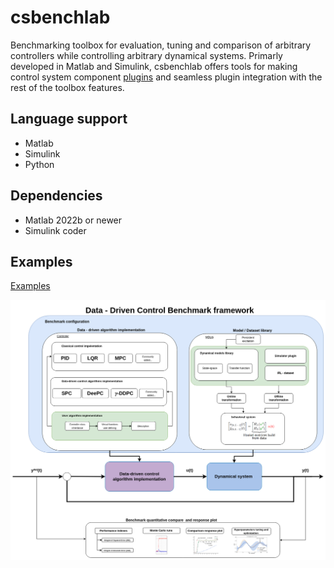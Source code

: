 # csbenchlab
Benchmarking toolbox for evaluation, tuning and comparison of arbitrary controllers while controlling arbitrary dynamical systems.
Primarly developed in Matlab and Simulink, csbenchlab offers tools for making control system component [plugins](doc/Concepts.md)
and seamless plugin integration with the rest of the toolbox features.

## Language support
- Matlab
- Simulink
- Python

## Dependencies
- Matlab 2022b or newer
- Simulink coder

## Examples
[Examples](doc/Examples.md)

![DDCBMARK](doc/schema.png)